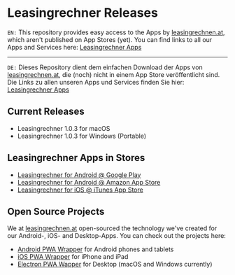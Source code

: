 # Leasingrechner Releases


`EN:` This repository provides easy access to the Apps by [leasingrechnen.at](https://www.leasingrechnen.at), which aren't published on App Stores (yet).
You can find links to all our Apps and Services here: [Leasingrechner Apps](https://www.leasingrechnen.at/apps)

---

`DE:` Dieses Repository dient dem einfachen Download der Apps von [leasingrechnen.at](https://www.leasingrechnen.at), die (noch) nicht in einem App Store veröffentlicht sind.
Die Links zu allen unseren Apps und Services finden Sie hier: [Leasingrechner Apps](https://www.leasingrechnen.at/apps)

## Current Releases
- Leasingrechner 1.0.3 for macOS
- Leasingrechner 1.0.3 for Windows (Portable)

## Leasingrechner Apps in Stores
- [Leasingrechner for Android @ Google Play](https://play.google.com/store/apps/details?id=at.xtools.leasingrechner)
- [Leasingrechner for Android @ Amazon App Store](https://www.amazon.de/Leasing-Rechner-f%C3%BCr-%C3%96sterreich-berechnen/dp/B077VZR1ZB)
- [Leasingrechner for iOS @ iTunes App Store](https://itunes.apple.com/at/app/leasing-rechner-%C3%B6sterreich/id1304432852?l=de&mt=8)

## Open Source Projects
We at [leasingrechnen.at](https://www.leasingrechnen.at) open-sourced the technology we've created for our Android-, iOS- and Desktop-Apps. You can check out the projects here:
- [Android PWA Wrapper](https://github.com/xtools-at/Android-PWA-Wrapper) for Android phones and tablets
- [iOS PWA Wrapper](https://github.com/xtools-at/iOS-PWA-Wrapper) for iPhone and iPad
- [Electron PWA Wapper](https://github.com/xtools-at/Electron-PWA-Wrapper) for Desktop (macOS and Windows currently)
